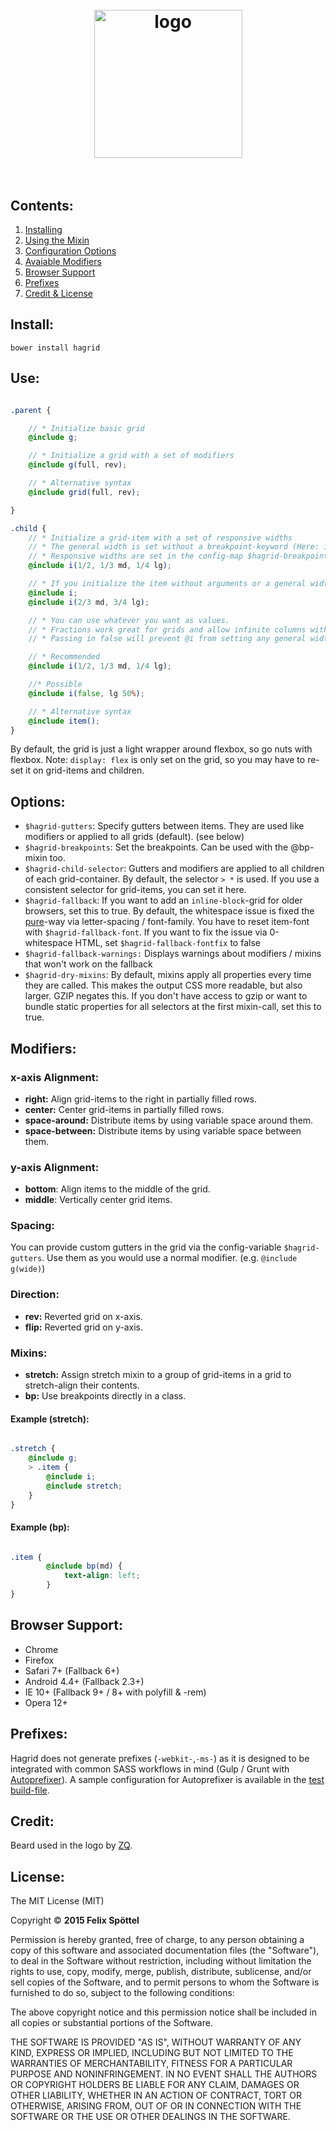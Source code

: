
<h1 align="center">
	<br>
	<img width="237" src="http://felics.me/hagrid/hagrid_logo_small.png" alt="logo">
	<br>
	<br>
</h1>

## Contents:

 1. [Installing](https://github.com/felics/hagrid#install)
 2. [Using the Mixin](https://github.com/felics/hagrid#use)
 3. [Configuration Options](https://github.com/felics/hagrid#options)
 4. [Avaiable Modifiers](https://github.com/felics/hagrid#modifiers)
 5. [Browser Support](https://github.com/felics/hagrid#browser-support)
 6. [Prefixes](https://github.com/felics/hagrid#prefixes)
 7. [Credit & License](https://github.com/felics/hagrid#credit)

## Install:

```
bower install hagrid
```

## Use:

```scss

.parent {

	// * Initialize basic grid
	@include g;

	// * Initialize a grid with a set of modifiers
	@include g(full, rev);

	// * Alternative syntax
	@include grid(full, rev);

}

.child {
	// * Initialize a grid-item with a set of responsive widths
	// * The general width is set without a breakpoint-keyword (Here: 1/2)
	// * Responsive widths are set in the config-map $hagrid-breakpoints
	@include i(1/2, 1/3 md, 1/4 lg);

	// * If you initialize the item without arguments or a general width, it defaults to 100% (mobile first)
	@include i;
	@include i(2/3 md, 3/4 lg);

	// * You can use whatever you want as values.
	// * Fractions work great for grids and allow infinite columns without doing math.
	// * Passing in false will prevent @i from setting any general width (Responsive widths are false by default)

	// * Recommended
	@include i(1/2, 1/3 md, 1/4 lg);

	//* Possible
	@include i(false, lg 50%);

	// * Alternative syntax
	@include item();
}
```

By default, the grid is just a light wrapper around flexbox, so go nuts with flexbox. Note: `display: flex` is only set on the grid, so you may have to re-set it on grid-items and children.

## Options:
 - `$hagrid-gutters`: Specify gutters between items. They are used like modifiers or applied to all grids (default). (see below)
 - `$hagrid-breakpoints`: Set the breakpoints. Can be used with the @bp-mixin too.
 - `$hagrid-child-selector`: Gutters and modifiers are applied to all children of each grid-container. By default, the selector `> *` is used. If you use a consistent selector for grid-items, you can set it here.
 - `$hagrid-fallback`: If you want to add an `inline-block`-grid for older browsers, set this to true. By default, the whitespace issue is fixed the [pure](http://purecss.io)-way via letter-spacing / font-family. You have to reset item-font with `$hagrid-fallback-font`. If you want to fix the issue via 0-whitespace HTML, set `$hagrid-fallback-fontfix` to false
 - `$hagrid-fallback-warnings:` Displays warnings about modifiers / mixins that won't work on the fallback
 - `$hagrid-dry-mixins`: By default, mixins apply all properties every time they are called. This makes the output CSS more readable, but also larger. GZIP negates this. If you don't have access to gzip or want to bundle static properties for all selectors at the first mixin-call, set this to true.

## Modifiers:

### x-axis Alignment:

 - **right:** Align grid-items to the right in partially filled rows.
 - **center:** Center grid-items in partially filled rows.
 - **space-around:** Distribute items by using variable space around them.
 - **space-between:** Distribute items by using variable space between them.

### y-axis Alignment:

 - **bottom**: Align items to the middle of the grid.
 - **middle**: Vertically center grid items.

### Spacing:

You can provide custom gutters in the grid via the config-variable `$hagrid-gutters`. Use them as you would use a normal modifier. (e.g. `@include g(wide)`)

### Direction:

 - **rev:**  Reverted grid on x-axis.
 - **flip:** Reverted grid on y-axis.

### Mixins:

 - **stretch:** Assign stretch mixin to a group of grid-items in a grid to stretch-align their contents.
 - **bp:** Use breakpoints directly in a class.

#### Example (stretch):

```scss

.stretch {
	@include g;
	> .item {
		@include i;
		@include stretch;
	}
}
```

#### Example (bp):

```scss

.item {
		@include bp(md) {
			text-align: left;
		}
}
```

## Browser Support:

 - Chrome
 - Firefox
 - Safari 7+ (Fallback 6+)
 - Android 4.4+ (Fallback 2.3+)
 - IE 10+ (Fallback 9+ / 8+ with polyfill & -rem)
 - Opera 12+

## Prefixes:

Hagrid does not generate prefixes (`-webkit-`,`-ms-`)
 as it is designed to be integrated with common SASS workflows in mind (Gulp / Grunt with [Autoprefixer](https://github.com/postcss/autoprefixer)). A sample configuration for Autoprefixer is available in the [test build-file](https://github.com/felics/hagrid/blob/master/gulpfile.js#L22-L23).

## Credit:

Beard used in the logo by [ZQ](http://www.designbolts.com/2013/02/24/free-vector-hipster-stock-mustache-beard-rayban-glasses/).

## License:

The MIT License (MIT)

Copyright © **2015 Felix Spöttel**

Permission is hereby granted, free of charge, to any person obtaining a copy
of this software and associated documentation files (the "Software"), to deal
in the Software without restriction, including without limitation the rights
to use, copy, modify, merge, publish, distribute, sublicense, and/or sell
copies of the Software, and to permit persons to whom the Software is
furnished to do so, subject to the following conditions:

The above copyright notice and this permission notice shall be included in all
copies or substantial portions of the Software.

THE SOFTWARE IS PROVIDED "AS IS", WITHOUT WARRANTY OF ANY KIND, EXPRESS OR
IMPLIED, INCLUDING BUT NOT LIMITED TO THE WARRANTIES OF MERCHANTABILITY,
FITNESS FOR A PARTICULAR PURPOSE AND NONINFRINGEMENT. IN NO EVENT SHALL THE
AUTHORS OR COPYRIGHT HOLDERS BE LIABLE FOR ANY CLAIM, DAMAGES OR OTHER
LIABILITY, WHETHER IN AN ACTION OF CONTRACT, TORT OR OTHERWISE, ARISING FROM,
OUT OF OR IN CONNECTION WITH THE SOFTWARE OR THE USE OR OTHER DEALINGS IN THE
SOFTWARE.
